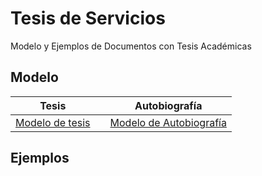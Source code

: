 # Tesis de Servicios
Modelo y Ejemplos de Documentos con Tesis Académicas

## Modelo

| Tesis                            |               |  Autobiografía  |
| -------------                    |:-------------:| :---------------:|
| [Modelo de tesis](tesis.md)      |               | [Modelo de Autobiografía](autobiografia.md) |

## Ejemplos
